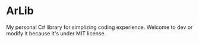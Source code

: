 # ArLib
My personal C# library for simplizing coding experience. Welcome to dev or modify it because it's under MIT license.